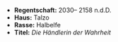 - **Regentschaft:** 2030– 2158 n.d.D.
- **Haus:** Talzo
- **Rasse:** Halbelfe
- **Titel:** _Die Händlerin der Wahrheit_
